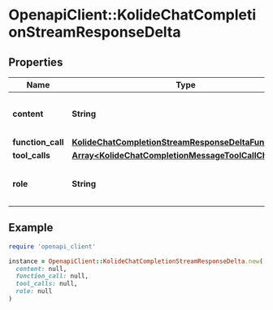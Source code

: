 # OpenapiClient::KolideChatCompletionStreamResponseDelta

## Properties

| Name | Type | Description | Notes |
| ---- | ---- | ----------- | ----- |
| **content** | **String** | The contents of the chunk message. | [optional] |
| **function_call** | [**KolideChatCompletionStreamResponseDeltaFunctionCall**](KolideChatCompletionStreamResponseDeltaFunctionCall.md) |  | [optional] |
| **tool_calls** | [**Array&lt;KolideChatCompletionMessageToolCallChunk&gt;**](KolideChatCompletionMessageToolCallChunk.md) |  | [optional] |
| **role** | **String** | The role of the author of this message. | [optional] |

## Example

```ruby
require 'openapi_client'

instance = OpenapiClient::KolideChatCompletionStreamResponseDelta.new(
  content: null,
  function_call: null,
  tool_calls: null,
  role: null
)
```

